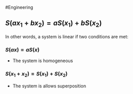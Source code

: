#Engineering 
## $\displaystyle S(ax_{1}+bx_{2})=aS(x_{1})+bS(x_{2})$
In other words, a system is linear if two conditions are met:
### $\displaystyle S(ax)=aS(x)$
* The system is homogeneous
### $\displaystyle S(x_{1}+x_{2})=S(x_{1})+S(x_{2})$
* The system is allows superposition